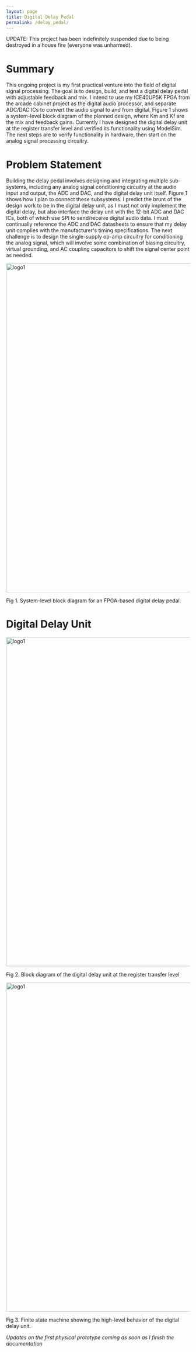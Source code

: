 ```yaml
---
layout: page
title: Digital Delay Pedal
permalink: /delay_pedal/
---
```

UPDATE: This project has been indefinitely suspended due to being destroyed in a house fire (everyone was unharmed).

# Summary
  This ongoing project is my first practical venture into the field of digital signal processing. The goal is to design, build, and test a digital delay pedal with adjustable feedback and mix. I intend to use my ICE40UP5K FPGA from the arcade cabinet project as the digital audio processor, and separate ADC/DAC ICs to convert the audio signal to and from digital. Figure 1 shows a system-level block diagram of the planned design, where Km and Kf are the mix and feedback gains. Currently I have designed the digital delay unit at the register transfer level and verified its functionality using ModelSim. The next steps are to verify functionality in hardware, then start on the analog signal processing circuitry.

# Problem Statement
  Building the delay pedal involves designing and integrating multiple sub-systems, including any analog signal conditioning circuitry at the audio input and output, the ADC and DAC, and the digital delay unit itself. Figure 1 shows how I plan to connect these subsystems. I predict the brunt of the design work to be in the digital delay unit, as I must not only implement the digital delay, but also interface the delay unit with the 12-bit ADC and DAC ICs, both of which use SPI to send/receive digital audio data. I must continually reference the ADC and DAC datasheets to ensure that my delay unit complies with the manufacturer's timing specifications. The next challenge is to design the single-supply op-amp circuitry for conditioning the analog signal, which will involve some combination of biasing circuitry, virtual grounding, and AC coupling capacitors to shift the signal center point as needed.

<div style="text-align: left">
  <img src="../assets/delay_pedal_block_diagram.png" alt="logo1" width="900" />
</div>

Fig 1. System-level block diagram for an FPGA-based digital delay pedal.

# Digital Delay Unit
<div style="text-align: left">
  <img src="../assets/digital_delay_unit.png" alt="logo1" width="900" />
</div>

Fig 2. Block diagram of the digital delay unit at the register transfer level

<div style="text-align: left">
  <img src="../assets/digital_delay_unit_fsm.png" alt="logo1" width="900" />
</div>

Fig 3. Finite state machine showing the high-level behavior of the digital delay unit.

_Updates on the first physical prototype coming as soon as I finish the documentation_
